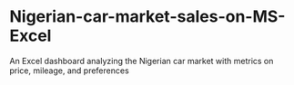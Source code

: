 # Nigerian-car-market-sales-on-MS-Excel
An Excel dashboard analyzing the Nigerian car market with metrics on price, mileage, and preferences
